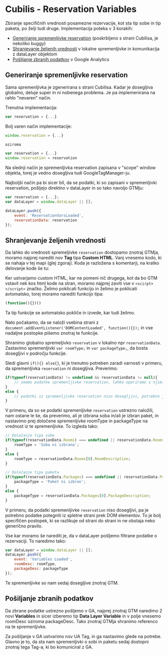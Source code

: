 # Cubilis - Reservation Variables

Zbiranje specifičnih vrednosti posamezne rezervacije, kot sta tip sobe in tip paketa, po želji tudi druge. Implementacija poteka v 3 korakih:

* [Generiranje spremenljivke reservation](#generiranje-spremenljivka-reservation) (poskrbljeno s strani Cubilisa, je nekoliko buggy)
* [Shranjevanje željenih vrednosti](#shranjevanje-željenih-vrednosti) v lokalne spremenljivke in komunikacija z dataLayer objektom
* [Pošiljanje zbranih podatkov](#pošiljanje-zbranih-podatkov) v Google Analytics


## Generiranje spremenljivke reservation
Sama spremenljivka je zgenerirana s strani Cubilisa. Kadar je dosegljiva globalno, deluje super in ni nobenega problema. Je pa implemenirana na rahlo "nevaren" način.

Trenutna implementacija:

```javascript
var reservation = {...}
```

Bolj varen način implementacije:

```javascript
window.reservation = {...}

oziroma

var reservation = {...}
window.reservation = reservation
```

Na slednji način je spremenljivka reservation zapisana v "scope" window objekta, torej je vedno dosegljiva tudi GoogleTagManager-ju.

Najboljši način pa bi sicer bil, da se podatki, ki so zapisani v spremenljivki reservation, pošljejo direktno v dataLayer in so tako navoljo GTMju:

```javascript
var reservation = {...};
var dataLayer = window.dataLayer || [];

dataLayer.push({
	event: 'ReservationVarsLoaded',
	reservationData: reservation
});
```

## Shranjevanje željenih vrednosti

Da lahko do vrednosti spremeljivke `reservation` dostopamo znotraj GTMja, moramo najprej narediti nov **Tag** tipa **Custom HTML**. Vanj vnesemo kodo, ki se nahaja v tej mapi (glej zgoraj). Koda je razložena s komentarji, na kratko delovanje kode še tu:

Ker ustvarjamo custom HTML, kar ne pomeni nič drugega, kot da bo GTM vstavil nek kos html kode na stran, moramo najprej zaviti vse v `<scirpt></script>` značko. Želimo poklicati funkcijo in želimo je poklicati avtomatsko, torej moramo narediti funkcijo tipa:

```javascript
(function(){})()
``` 
Ta tip funkcije se avtomatsko pokliče in izvede, kar tudi želimo.

Nato počakamo, da se naloži vsebina strani z `document.addEventListener('DOMContentLoaded', function(){});` in vse nadaljne postopke pišemo znotraj te funkcije.

Shranimo globalno spremeljivko `reservation` v lokalno npr `reservationData`. Zastavimo spremenljivki `var roomType;` in `var packageType;`, da bosta dosegljivi v področju funkcije.

Sledi glavni `if(){} else{}`, ki je trenutno potreben zaradi varnosti v primeru, da spremenljivka `reservation` ni dosegljiva. Preverimo:

```javascript
if(typeof(reservationData) != undefined && reservationData != null){
	// imamo podatke spremenljivke reservation, lahko operiramo z njimi
}
else {
	// podatki iz spremenljivke reservation niso dosegljivi, potrebno je scrappanje strani
}
```

V primeru, da so se podatki spremenljivke `reservation` ustrezno naložili, nam ostane le še, da preverimo, ali je izbrana soba in/ali je izbran paket, in nastavimo prej določene spremenljivke roomType in packageType na vrednost iz te spremenljivke. To izgleda tako:

```javascript
// Določanje tipa sobe
if(typeof(reservationData.Rooms) === undefined || reservationData.Rooms === null) {
	roomType = 'Soba ni izbrana';
}
else {
	roomType = reservationData.Rooms[0].RoomDescription;
}

// Določanje tipa paketa
if(typeof(reservationData.Packages) === undefined || reservationData.Packages === null) {
	packageType = 'Paket ni izbran';
}
else {
	packageType = reservationData.Packages[0].PackageDescription;
}
```
V primeru, da podatki spremenljivke `reservation` niso dosegljivi, pa je potrebno podatke potegniti iz spletne strani prek DOM elementov. To je bolj specifičen postopek, ki se razlikuje od strani do strani in ne obstaja neko generično pravilo.

Vse kar moramo še narediti je, da v dataLayer pošljemo filtrane podatke o rezervaciji. To naredimo tako:

```javascript
var dataLayer = window.dataLayer || [];
dataLayer.push({
	event: 'Variables Loaded',
	roomDesc: roomType,
	packageDesc: packageType
});
```

Te spremenljivke so nam sedaj dosegljive znotraj GTM.

## Pošiljanje zbranih podatkov

Da zbrane podatke ustrezno pošljemo v GA, najprej znotraj GTM naredimo 2 novi **Variables** in sicer izberemo tip **Data Layer Variable** in v polje vnesemo roomDesc oziroma packageDesc. Tako znotraj GTMja shranimo referenco na te spremenljivke.

Za pošiljanje v GA ustvarimo nov UA Tag, in ga nastavimo glede na potrebe. Glavno je to, da sta nam spremenljivki o sobi in paketu sedaj dostopni znotraj tega Tag-a, ki bo komuniciral z GA.